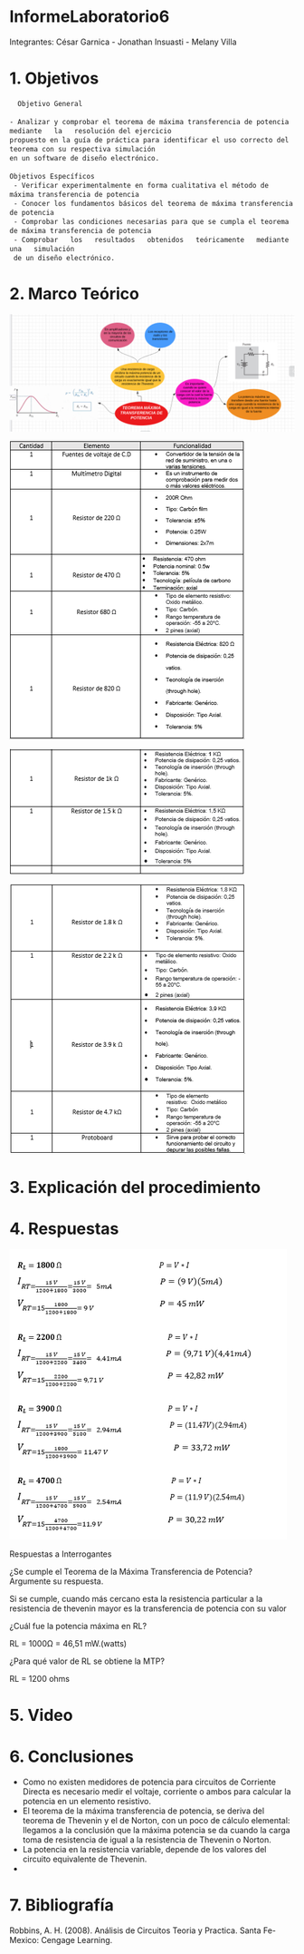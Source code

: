 # InformeLaboratorio6

Integrantes: César Garnica - Jonathan Insuasti - Melany Villa

# 1. Objetivos 

      Objetivo General
     
    - Analizar y comprobar el teorema de máxima transferencia de potencia  mediante   la   resolución del ejercicio
    propuesto en la guía de práctica para identificar el uso correcto del teorema con su respectiva simulación 
    en un software de diseño electrónico.
    
    Objetivos Específicos
     - Verificar experimentalmente en forma cualitativa el método de máxima transferencia de potencia 
     - Conocer los fundamentos básicos del teorema de máxima transferencia de potencia
     - Comprobar las condiciones necesarias para que se cumpla el teorema de máxima transferencia de potencia
     - Comprobar   los   resultados   obtenidos   teóricamente   mediante   una   simulación  
     de un diseño electrónico.

    
# 2. Marco Teórico

![](https://github.com/mjvilla1/ImagenesLab6/blob/main/maxima%20transferencia%20de%20potencia.PNG)

![](https://github.com/mjvilla1/ImagenesLab6/blob/main/Tabla%20%236.PNG)

![](https://github.com/mjvilla1/ImagenesLab6/blob/main/Tabla%20%236.1.PNG)

![](https://github.com/mjvilla1/ImagenesLab6/blob/main/Tabla%20%236.2.PNG)
# 3. Explicación  del procedimiento




#  4. Respuestas 

![](https://github.com/mjvilla1/ImagenesLab6/blob/main/MTP%206-10%20Resistencias.PNG)

Respuestas a Interrogantes

¿Se cumple el Teorema de la Máxima Transferencia de Potencia? Argumente su respuesta.

Si se cumple, cuando más cercano esta la resistencia particular a la resistencia de thevenin mayor es la transferencia 
de potencia con su valor

¿Cuál fue la potencia máxima en RL?

RL = 1000Ω = 46,51 mW.(watts)

¿Para qué valor de RL se obtiene la MTP?

RL = 1200 ohms

# 5. Video



# 6. Conclusiones

- Como no existen medidores de potencia para circuitos de Corriente Directa es necesario medir el voltaje, 
corriente o ambos para calcular la potencia en un elemento resistivo.
- El teorema de la máxima transferencia de potencia, se deriva del teorema de Thevenin y el de Norton, 
con un poco de cálculo elemental: llegamos a la conclusión que la máxima potencia se da cuando la carga toma de 
resistencia de igual a la resistencia de Thevenin o Norton.
- La potencia en la resistencia variable, depende de los valores del circuito equivalente de Thevenin.
- 

# 7. Bibliografía 

Robbins, A. H. (2008). Análisis de Circuitos Teoria y Practica. Santa Fe-Mexico: Cengage Learning.
